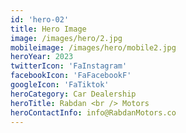 ```yaml
---
id: 'hero-02'
title: Hero Image
image: /images/hero/2.jpg
mobileimage: /images/hero/mobile2.jpg
heroYear: 2023
twitterIcon: 'FaInstagram'
facebookIcon: 'FaFacebookF'
googleIcon: 'FaTiktok'
heroCategory: Car Dealership
heroTitle: Rabdan <br /> Motors
heroContactInfo: info@RabdanMotors.co
---
```

